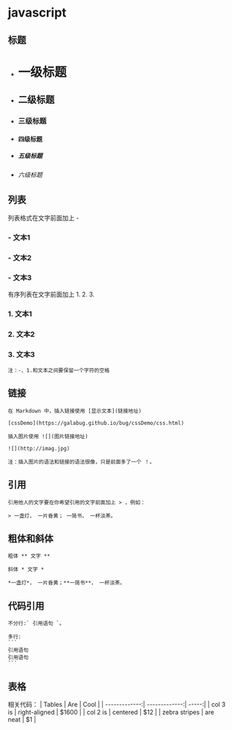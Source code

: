 # javascript
## 标题
- # 一级标题
- ## 二级标题
- ### 三级标题
- #### 四级标题
- ##### 五级标题
- ###### 六级标题 

## 列表

  列表格式在文字前面加上 - 

  ### - 文本1
  ### - 文本2
  ### - 文本3

  有序列表在文字前面加上 1. 2. 3. 

  ### 1. 文本1
  ### 2. 文本2
  ### 3. 文本3

    注：-、1.和文本之间要保留一个字符的空格

## 链接

    在 Markdown 中，插入链接使用 [显示文本](链接地址) 
    
    [cssDemo](https://galabug.github.io/bug/cssDemo/css.html)

    插入图片使用 ![](图片链接地址) 

    ![](http://imag.jpg)
    
    注：插入图片的语法和链接的语法很像，只是前面多了一个 ！。

## 引用
    
    引用他人的文字要在你希望引用的文字前面加上 > ，例如：

    > 一盏灯， 一片昏黄； 一简书， 一杯淡茶。

## 粗体和斜体
    
    粗体 ** 文字 **
    
    斜体 * 文字 *

    *一盏灯*， 一片昏黄；**一简书**， 一杯淡茶。

## 代码引用
    
    不分行:` 引用语句 `。
    
    多行:
    ```
    引用语句 
    引用语句  
    ```

## 表格
相关代码：
| Tables        | Are           | Cool  |
| -------------:| -------------:| -----:|
| col 3 is      | right-aligned | $1600 |
| col 2 is      | centered      |   $12 |
| zebra stripes | are neat      |    $1 |




